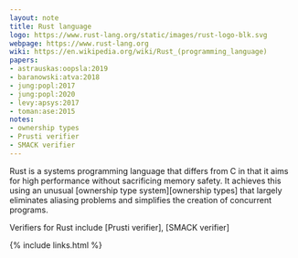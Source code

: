```yaml
---
layout: note
title: Rust language
logo: https://www.rust-lang.org/static/images/rust-logo-blk.svg
webpage: https://www.rust-lang.org
wiki: https://en.wikipedia.org/wiki/Rust_(programming_language)
papers:
- astrauskas:oopsla:2019
- baranowski:atva:2018
- jung:popl:2017
- jung:popl:2020
- levy:apsys:2017
- toman:ase:2015
notes:
- ownership types
- Prusti verifier
- SMACK verifier
---
```


Rust is a systems programming language that differs from C
in that it aims for high performance without sacrificing memory safety.
It achieves this using an unusual [ownership type system][ownership types] that
largely eliminates aliasing problems and simplifies the creation
of concurrent programs.

Verifiers for Rust include
[Prusti verifier],
[SMACK verifier]

{% include links.html %}
